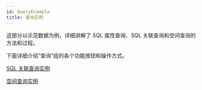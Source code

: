 ```yaml
---
id: QueryExample
title: 查询实例
---
```

这部分以示范数据为例，详细讲解了 SQL 属性查询、SQL 关联查询和空间查询的方法和过程。

下面详细介绍“查询”组的各个功能按钮和操作方式。

 [SQL 关联查询实例](SQLQuery_Related)

 [空间查询实例](SpatialQuery_Example)
